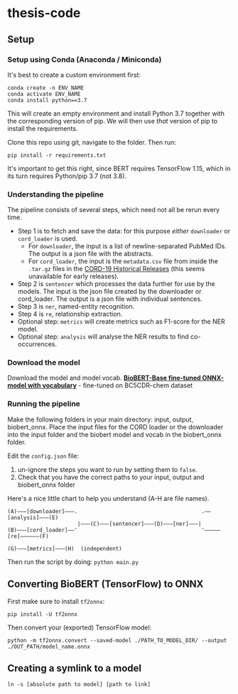 # thesis-code

## Setup

### Setup using Conda (Anaconda / Miniconda)

It's best to create a custom environment first:

```
conda create -n ENV_NAME
conda activate ENV_NAME
conda install python==3.7
```

This will create an empty environment and install Python 3.7 together with
the corresponding version of pip. We will then use _that_ version of pip
to install the requirements.

Clone this repo using git, navigate to the folder. Then run:

```
pip install -r requirements.txt
```

It's important to get this right, since BERT requires TensorFlow 1.15,
which in its turn requires Python/pip 3.7 (not 3.8).

### Understanding the pipeline

The pipeline consists of several steps, which need not all be rerun every time.

- Step 1 is to fetch and save the data: for this purpose _either_
  `downloader` or `cord_loader` is used.
  - For `downloader`, the input is a list of newline-separated PubMed IDs. The output is a json file with the abstracts.
  - For `cord_loader`, the input is the `metadata.csv` file from inside the
    `.tar.gz` files in the [CORD-19 Historical Releases](https://ai2-semanticscholar-cord-19.s3-us-west-2.amazonaws.com/historical_releases.html) (this seems unavailable for early releases).
- Step 2 is `sentencer` which processes the data further for use by the models. The input is the json file created by the downloader or cord_loader. The output is a json file with individual sentences.
- Step 3 is `ner`, named-entity recognition.
- Step 4 is `re`, relationship extraction.
- Optional step: `metrics` will create metrics such as F1-score for the NER model.
- Optional step: `analysis` will analyse the NER results to find co-occurrences.

### Download the model
Download the model and model vocab.
**[BioBERT-Base fine-tuned ONNX-model with vocabulary](https://drive.google.com/drive/folders/1neThCq4MqFPd0133WDDC4MYUycE84fT7?usp=sharing)** - fine-tuned on BC5CDR-chem dataset

### Running the pipeline
Make the following folders in your main directory: input, output, biobert_onnx. Place the input files for the CORD loader or the downloader into the input folder and the biobert model and vocab in the biobert_onnx folder. 

Edit the `config.json` file:
1. un-ignore the steps you want to run by setting them to `false`. 
2. Check that you have the correct paths to your input, output and biobert_onnx folder

Here's a nice little chart to help you understand (A-H are
file names).

```
(A)———[downloader]———.                                       .——[analysis]———(E)
                      |———(C)———[sentencer]———(D)———[ner]———|
(B)———[cord_loader]——'                                       '—————[re]——————(F)

(G)———[metrics]———(H)  (independent)
```

Then run the script by doing: `python main.py`

## Converting BioBERT (TensorFlow) to ONNX

First make sure to install `tf2onnx`:

```
pip install -U tf2onnx
```

Then convert your (exported) TensorFlow model:

```
python -m tf2onnx.convert --saved-model ./PATH_TO_MODEL_DIR/ --output ./OUT_PATH/model_name.onnx
```

## Creating a symlink to a model

`ln -s [absolute path to model] [path to link]`


